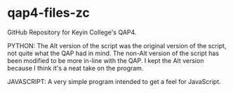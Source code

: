 # qap4-files-zc
GitHub Repository for Keyin College's QAP4.

PYTHON: The Alt version of the script was the original version of the script, not quite what the QAP had in mind. The non-Alt version of the script has been modified to be more in-line with the QAP. I kept the Alt version because I think it's a neat take on the program.

JAVASCRIPT: A very simple program intended to get a feel for JavaScript.